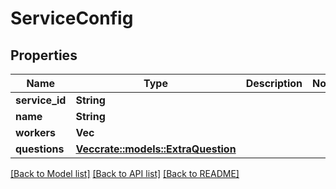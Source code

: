 # ServiceConfig

## Properties

Name | Type | Description | Notes
------------ | ------------- | ------------- | -------------
**service_id** | **String** |  | 
**name** | **String** |  | 
**workers** | **Vec<String>** |  | 
**questions** | [**Vec<crate::models::ExtraQuestion>**](ExtraQuestion.md) |  | 

[[Back to Model list]](../README.md#documentation-for-models) [[Back to API list]](../README.md#documentation-for-api-endpoints) [[Back to README]](../README.md)


